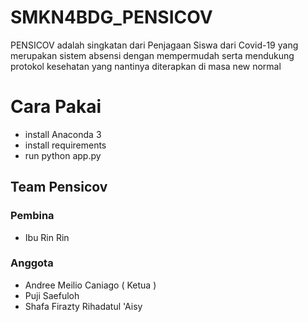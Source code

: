 # SMKN4BDG_PENSICOV
PENSICOV adalah singkatan dari Penjagaan Siswa dari Covid-19 yang merupakan sistem absensi dengan mempermudah serta mendukung protokol kesehatan yang nantinya diterapkan di masa new normal

# Cara Pakai 
- install Anaconda 3
- install requirements 
- run python app.py

## Team Pensicov
### Pembina
- Ibu Rin Rin
### Anggota
- Andree Meilio Caniago ( Ketua )
- Puji Saefuloh
- Shafa Firazty Rihadatul 'Aisy
